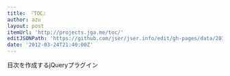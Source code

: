 ```yaml
---
title: 『TOC』
author: azu
layout: post
itemUrl: 'http://projects.jga.me/toc/'
editJSONPath: 'https://github.com/jser/jser.info/edit/gh-pages/data/2012/03/index.json'
date: '2012-03-24T21:40:00Z'
---
```

目次を作成するjQueryプラグイン
